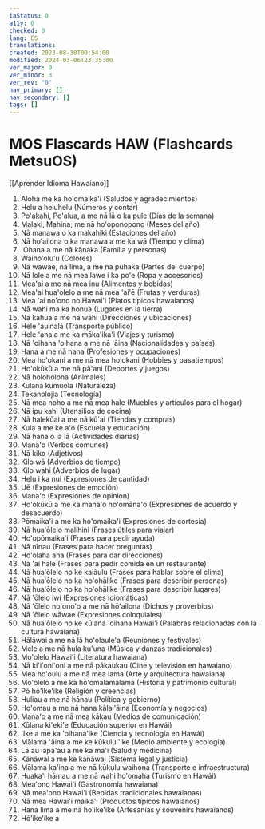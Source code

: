 ```yaml
---
iaStatus: 0
a11y: 0
checked: 0
lang: ES
translations: 
created: 2023-08-30T00:54:00
modified: 2024-03-06T23:35:00
ver_major: 0
ver_minor: 3
ver_rev: "0"
nav_primary: []
nav_secondary: []
tags: []
---
```

# MOS Flascards HAW (Flashcards MetsuOS)

[[Aprender Idioma Hawaiano]]

1. Aloha me ka ho'omaika'i (Saludos y agradecimientos)
2. Helu a heluhelu (Números y contar)
3. Po'akahi, Po'alua, a me nā lā o ka pule (Días de la semana)
4. Malaki, Mahina, me nā ho'oponopono (Meses del año)
5. Nā manawa o ka makahiki (Estaciones del año)
6. Nā ho'ailona o ka manawa a me ka wā (Tiempo y clima)
7. 'Ohana a me nā kānaka (Familia y personas)
8. Waiho'olu'u (Colores)
9. Nā wāwae, nā lima, a me nā pūhaka (Partes del cuerpo)
10. Nā lole a me nā mea lawe i ka po'e (Ropa y accesorios)
11. Mea'ai a me nā mea inu (Alimentos y bebidas)
12. Mea'ai hua'olelo a me nā mea 'ai'ē (Frutas y verduras)
13. Mea 'ai no'ono no Hawai'i (Platos típicos hawaianos)
14. Nā wahi ma ka honua (Lugares en la tierra)
15. Nā kahua a me nā wahi (Direcciones y ubicaciones)
16. Hele 'auinalā (Transporte público)
17. Hele 'ana a me ka māka'ika'i (Viajes y turismo)
18. Nā 'oihana 'oihana a me nā 'āina (Nacionalidades y países)
19. Hana a me nā hana (Profesiones y ocupaciones)
20. Mea ho'okani a me nā mea ho'okani (Hobbies y pasatiempos)
21. Ho'okūkū a me nā pā'ani (Deportes y juegos)
22. Nā holoholona (Animales)
23. Kūlana kumuola (Naturaleza)
24. Tekanolojia (Tecnología)
25. Nā mea noho a me nā mea hale (Muebles y artículos para el hogar)
26. Nā ipu kahi (Utensilios de cocina)
27. Nā halekūai a me nā kū'ai (Tiendas y compras)
28. Kula a me ke a'o (Escuela y educación)
29. Nā hana o ia lā (Actividades diarias)
30. Mana'o (Verbos comunes)
31. Nā kiko (Adjetivos)
32. Kilo wā (Adverbios de tiempo)
33. Kilo wahi (Adverbios de lugar)
34. Helu i ka nui (Expresiones de cantidad)
35. Uē (Expresiones de emoción)
36. Mana'o (Expresiones de opinión)
37. Ho'okūkū a me ka mana'o ho'omāna'o (Expresiones de acuerdo y desacuerdo)
38. Pōmaika'i a me ka ho'omaika'i (Expresiones de cortesía)
39. Nā hua'ōlelo malihini (Frases útiles para viajar)
40. Ho'opōmaika'i (Frases para pedir ayuda)
41. Nā nīnau (Frases para hacer preguntas)
42. Ho'olaha aha (Frases para dar direcciones)
43. Nā 'ai hale (Frases para pedir comida en un restaurante)
44. Nā hua'ōlelo no ke kaiāulu (Frases para hablar sobre el clima)
45. Nā hua'ōlelo no ka ho'ohālike (Frases para describir personas)
46. Nā hua'ōlelo no ka ho'ohālike (Frases para describir lugares)
47. Nā 'ōlelo iwi (Expresiones idiomáticas)
48. Nā 'ōlelo no'ono'o a me nā hō'ailona (Dichos y proverbios)
49. Nā 'ōlelo wāwae (Expresiones coloquiales)
50. Nā hua'ōlelo no ke kūlana 'oihana Hawai'i (Palabras relacionadas con la cultura hawaiana)
51. Hālāwai a me nā lā ho'olaule'a (Reuniones y festivales)
52. Mele a me nā hula ku'una (Música y danzas tradicionales)
53. Mo'olelo Hawai'i (Literatura hawaiana)
54. Nā ki'i'oni'oni a me nā pākaukau (Cine y televisión en hawaiano)
55. Mea ho'oulu a me nā mea lama (Arte y arquitectura hawaiana)
56. Mo'olelo a me ka ho'omālamalama (Historia y patrimonio cultural)
57. Pō hō'ike'ike (Religión y creencias)
58. Huliau a me nā hānau (Política y gobierno)
59. Ho'omau a me nā hana kālai'āina (Economía y negocios)
60. Mana'o a me nā mea kākau (Medios de comunicación)
61. Kūlana ki'eki'e (Educación superior en Hawái)
62. 'Ike a me ka 'oihana'ike (Ciencia y tecnología en Hawái)
63. Mālama 'āina a me ke kūkulu 'ike (Medio ambiente y ecología)
64. Lā'au lapa'au a me ka ma'i (Salud y medicina)
65. Kānāwai a me ke kānāwai (Sistema legal y justicia)
66. Mālama ka'ina a me nā kūkulu waihona (Transporte e infraestructura)
67. Huaka'i hāmau a me nā wahi ho'omaha (Turismo en Hawái)
68. Mea'ono Hawai'i (Gastronomía hawaiana)
69. Nā mea'ono Hawai'i (Bebidas tradicionales hawaianas)
70. Nā mea Hawai'i maika'i (Productos típicos hawaianos)
71. Hana lima a me nā hō'ike'ike (Artesanías y souvenirs hawaianos)
72. Hō'ike'ike a

